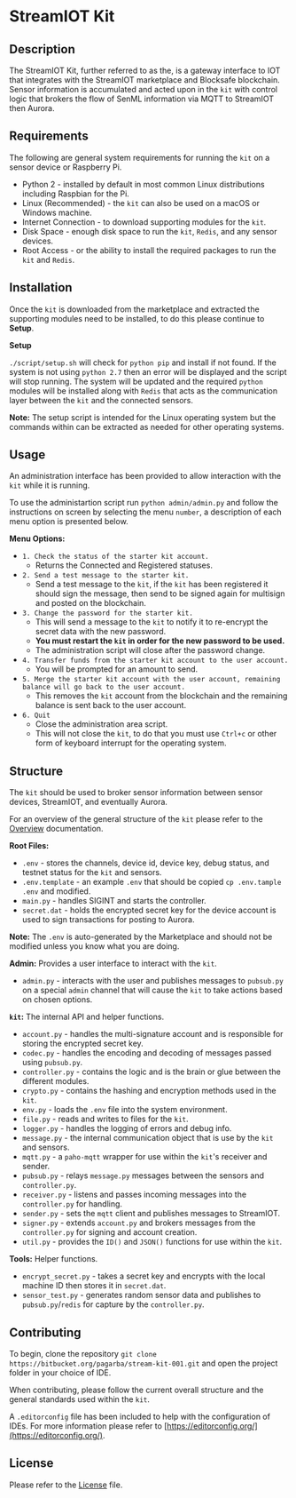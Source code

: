 # StreamIOT Kit 


## Description

The StreamIOT Kit, further referred to as the, is a gateway interface to IOT that integrates with the StreamIOT marketplace and Blocksafe blockchain.  Sensor information is accumulated and acted upon in the `kit` with control logic that brokers the flow of SenML information via MQTT to StreamIOT then Aurora.  


## Requirements

The following are general system requirements for running the `kit` on a sensor device or Raspberry Pi.

* Python 2 - installed by default in most common Linux distributions including Raspbian for the Pi.
* Linux (Recommended) - the `kit` can also be used on a macOS or Windows machine.
* Internet Connection - to download supporting modules for the `kit`.
* Disk Space - enough disk space to run the `kit`, `Redis`, and any sensor devices.
* Root Access - or the ability to install the required packages to run the `kit` and `Redis`.


## Installation

Once the `kit` is downloaded from the marketplace and extracted the supporting modules need to be installed, to do this please continue to __Setup__.

__Setup__

`./script/setup.sh` will check for `python pip` and install if not found.  If the system is not using `python 2.7` then an error will be displayed and the script will stop running.  The system will be updated and the required `python` modules will be installed along with `Redis` that acts as the communication layer between the `kit` and the connected sensors.

__Note:__ The setup script is intended for the Linux operating system but the commands within can be extracted as needed for other operating systems.


## Usage

An administration interface has been provided to allow interaction with the `kit` while it is running.

To use the administartion script run `python admin/admin.py` and follow the instructions on screen by selecting the menu `number`, a description of each menu option is presented below. 

__Menu Options:__

* `1. Check the status of the starter kit account.`
  * Returns the Connected and Registered statuses.
* `2. Send a test message to the starter kit.`
  * Send a test message to the `kit`, if the `kit` has been registered it should sign the message, then send to be signed again for multisign and posted on the blockchain.
* `3. Change the password for the starter kit.`
  * This will send a message to the `kit` to notify it to re-encrypt the secret data with the new password.
  * __You must restart the `kit` in order for the new password to be used.__
  * The administration script will close after the password change.
* `4. Transfer funds from the starter kit account to the user account.`
  * You will be prompted for an amount to send.
* `5. Merge the starter kit account with the user account, remaining balance will go back to the user account.`
  * This removes the `kit` account from the blockchain and the remaining balance is sent back to the user account.
* `6. Quit`
  * Close the administration area script.
  * This will not close the `kit`, to do that you must use `Ctrl+c` or other form of keyboard interrupt for the operating system.


## Structure

The `kit` should be used to broker sensor information between sensor devices, StreamIOT, and eventually Aurora.  

For an overview of the general structure of the `kit` please refer to the [Overview](docs/Overview.pdf) documentation.

__Root Files:__

* `.env` - stores the channels, device id, device key, debug status, and testnet status for the `kit` and sensors.
* `.env.template` - an example `.env` that should be copied `cp .env.tample .env` and modified.
* `main.py` - handles SIGINT and starts the controller.
* `secret.dat` - holds the encrypted secret key for the device account is used to sign transactions for posting to Aurora.

__Note:__ The `.env` is auto-generated by the Marketplace and should not be modified unless you know what you are doing.

__Admin:__ Provides a user interface to interact with the `kit`.

* `admin.py` - interacts with the user and publishes messages to `pubsub.py` on a special `admin` channel that will cause the `kit` to take actions based on chosen options.

__`kit`:__ The internal API and helper functions.

* `account.py` - handles the multi-signature account and is responsible for storing the encrypted secret key.
* `codec.py` - handles the encoding and decoding of messages passed using `pubsub.py`.
* `controller.py` - contains the logic and is the brain or glue between the different modules.
* `crypto.py` - contains the hashing and encryption methods used in the `kit`.
* `env.py` - loads the `.env` file into the system environment.
* `file.py` - reads and writes to files for the `kit`.
* `logger.py` - handles the logging of errors and debug info.
* `message.py` - the internal communication object that is use by the `kit` and sensors.
* `mqtt.py` - a `paho-mqtt` wrapper for use within the `kit`'s receiver and sender.
* `pubsub.py` - relays `message.py` messages between the sensors and `controller.py`.
* `receiver.py` - listens and passes incoming messages into the `controller.py` for handling.
* `sender.py` - sets the `mqtt` client and publishes messages to StreamIOT.
* `signer.py` - extends `account.py` and brokers messages from the `controller.py` for signing and account creation.
* `util.py` - provides the `ID()` and `JSON()` functions for use within the `kit`.
  
__Tools:__ Helper functions.

* `encrypt_secret.py` - takes a secret key and encrypts with the local machine ID then stores it in `secret.dat`.
* `sensor_test.py` - generates random sensor data and publishes to `pubsub.py`/`redis` for capture by the `controller.py`.


## Contributing

To begin, clone the repository `git clone https://bitbucket.org/pagarba/stream-kit-001.git` and open the project folder in your choice of IDE.

When contributing, please follow the current overall structure and the general standards used within the `kit`.  

A `.editorconfig` file has been included to help with the configuration of IDEs.  For more information please refer to [https://editorconfig.org/](https://editorconfig.org/).

## License

Please refer to the [License](LICENSE) file.
